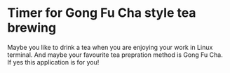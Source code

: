 # Timer for Gong Fu Cha style tea brewing

Maybe you like to drink a tea when you are enjoying your work in Linux
terminal.  And maybe your favourite tea prepration method is Gong Fu Cha. If
yes this application is for you!


